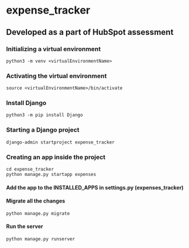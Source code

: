 # expense_tracker
## Developed as a part of HubSpot assessment

### Initializing a virtual environment
```python3 -m venv <virtualEnvironmentName>```

### Activating the virtual environment
```source <virtualEnvironmentName>/bin/activate```

### Install Django
```python3 -m pip install Django``` 

### Starting a Django project
```django-admin startproject expense_tracker```

### Creating an app inside the project
```cd expense_tracker```<br>
```python manage.py startapp expenses```

#### Add the app to the INSTALLED_APPS in settings.py (expenses_tracker)
#### Migrate all the changes
```python manage.py migrate```
#### Run the server
```python manage.py runserver```
